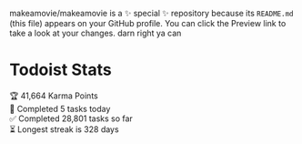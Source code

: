 makeamovie/makeamovie is a ✨ special ✨ repository because its `README.md` (this file) appears on your GitHub profile.
You can click the Preview link to take a look at your changes. darn right ya can

# Todoist Stats

<!-- TODO-IST:START -->
🏆  41,664 Karma Points           
🌸  Completed 5 tasks today           
✅  Completed 28,801 tasks so far           
⏳  Longest streak is 328 days
<!-- TODO-IST:END -->